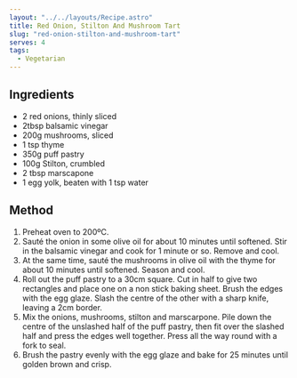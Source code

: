 ```yaml
---
layout: "../../layouts/Recipe.astro"
title: Red Onion, Stilton And Mushroom Tart
slug: "red-onion-stilton-and-mushroom-tart"
serves: 4
tags:
  - Vegetarian
---
```


## Ingredients

- 2 red onions, thinly sliced
- 2tbsp balsamic vinegar
- 200g mushrooms, sliced
- 1 tsp thyme
- 350g puff pastry
- 100g Stilton, crumbled
- 2 tbsp marscapone
- 1 egg yolk, beaten with 1 tsp water

## Method

1. Preheat oven to 200ºC.
1. Sauté the onion in some olive oil for about 10 minutes until softened. Stir in the balsamic vinegar and cook for 1 minute or so. Remove and cool.
1. At the same time, sauté the mushrooms in olive oil with the thyme for about 10 minutes until softened. Season and cool.
1. Roll out the puff pastry to a 30cm square. Cut in half to give two rectangles and place one on a non stick baking sheet. Brush the edges with the egg glaze. Slash the centre of the other with a sharp knife, leaving a 2cm border.
1. Mix the onions, mushrooms, stilton and marscarpone. Pile down the centre of the unslashed half of the puff pastry, then fit over the slashed half and press the edges well together. Press all the way round with a fork to seal.
1. Brush the pastry evenly with the egg glaze and bake for 25 minutes until golden brown and crisp.